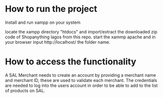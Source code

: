 <h1>How to run the project</h1>

Install and run xampp on your system

locate the xampp directory "htdocs" and import/extract the downloaded zip code of Shopanything lagos from this repo.
start the xammp apache and in your browser input http://localhost/ the folder name.

<h1>How to access the functionality</h1>

A SAL Merchant needs to create an account by providing a merchant name and merchant ID, these are used to validate each merchant. The credentials are needed to log into the users account in order to be able to add to the list of products on SAL.

